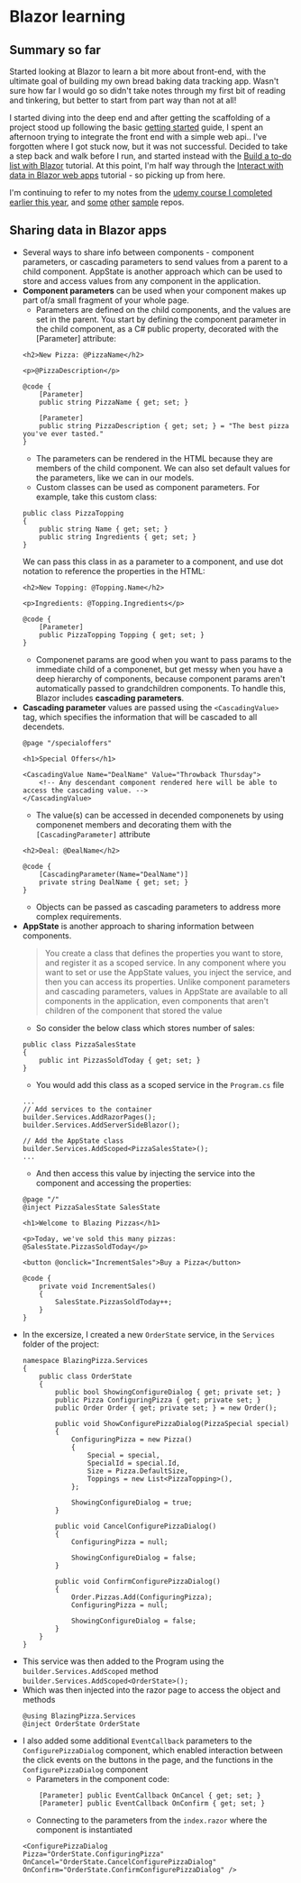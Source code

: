 # Blazor learning

## Summary so far

Started looking at Blazor to learn a bit more about front-end, with the ultimate goal of building my own bread baking data tracking app. Wasn't sure how far I would go so didn't take notes through my first bit of reading and tinkering, but better to start from part way than not at all!

I started diving into the deep end and after getting the scaffolding of a project stood up following the basic [getting started](https://dotnet.microsoft.com/en-us/learn/aspnet/blazor-tutorial/) guide, I spent an afternoon trying to integrate the front end with a simple web api.. I've forgotten where I got stuck now, but it was not successful. Decided to take a step back and walk before I run, and started instead with the [Build a to-do list with Blazor](https://learn.microsoft.com/en-gb/training/modules/build-blazor-todo-list/) tutorial. At this point, I'm half way through the [Interact with data in Blazor web apps](https://learn.microsoft.com/en-gb/training/modules/interact-with-data-blazor-web-apps/) tutorial - so picking up from here.

I'm continuing to refer to my notes from the [udemy course I completed earlier this year](https://github.com/joe-plumb-notes/udemy-dotnet-course), and [some](https://github.com/fortunkam/QuizzR) [other](https://github.com/dotnet/blazor-samples/tree/main/8.0/BlazorWebAppCallWebApi/BlazorApp/BlazorApp) [sample](https://github.com/dotnet/blazor-samples/blob/main/8.0/BlazorWebAppCallWebApi/BlazorApp/BlazorApp.Client/Pages/CallTodoWebApiCsrNamedClient.razor) repos.

## Sharing data in Blazor apps

- Several ways to share info between components - component parameters, or cascading parameters to send values from a parent to a child component. AppState is another approach which can be used to store and access values from any component in the application.
- **Component parameters** can be used when your component makes up part of/a small fragment of your whole page. 
    - Parameters are defined on the child components, and the values are set in the parent. You start by defining the component parameter in the child component, as a C# public property, decorated with the [Parameter] attribute:
    ```
    <h2>New Pizza: @PizzaName</h2>

    <p>@PizzaDescription</p>

    @code {
        [Parameter]
        public string PizzaName { get; set; }
        
        [Parameter]
        public string PizzaDescription { get; set; } = "The best pizza you've ever tasted."
    }
    ```
    - The parameters can be rendered in the HTML because they are members of the child component. We can also set default values for the parameters, like we can in our models.
    - Custom classes can be used as component parameters. For example, take this custom class:
    ```
    public class PizzaTopping
    {
        public string Name { get; set; }
        public string Ingredients { get; set; }
    }
    ```
    We can pass this class in as a parameter to a component, and use dot notation to reference the properties in the HTML:
    ```
    <h2>New Topping: @Topping.Name</h2>

    <p>Ingredients: @Topping.Ingredients</p>

    @code {
        [Parameter]
        public PizzaTopping Topping { get; set; }
    }
    ```
    - Componenet params are good when you want to pass params to the immediate child of a componenet, but get messy when you have a deep hierarchy of components, because component params aren't automatically passed to grandchildren components. To handle this, Blazor includes **cascading parameters**. 
- **Cascading parameter** values are passed using the `<CascadingValue>` tag, which specifies the information that will be cascaded to all decendets. 
    ```
    @page "/specialoffers"

    <h1>Special Offers</h1>

    <CascadingValue Name="DealName" Value="Throwback Thursday">
        <!-- Any descendant component rendered here will be able to access the cascading value. -->
    </CascadingValue>
    ```
    - The value(s) can be accessed in decended componenets by using componenet members and decorating them with the `[CascadingParameter]` attribute
    ```
    <h2>Deal: @DealName</h2>

    @code {
        [CascadingParameter(Name="DealName")]
        private string DealName { get; set; }
    }
    ```
    - Objects can be passed as cascading parameters to address more complex requirements.
- **AppState** is another approach to sharing information between components. 
    > You create a class that defines the properties you want to store, and register it as a scoped service. In any component where you want to set or use the AppState values, you inject the service, and then you can access its properties. Unlike component parameters and cascading parameters, values in AppState are available to all components in the application, even components that aren't children of the component that stored the value
    - So consider the below class which stores number of sales:
    ```
    public class PizzaSalesState
    {
        public int PizzasSoldToday { get; set; }
    }
    ```
    - You would add this class as a scoped service in the `Program.cs` file
    ```
    ...
    // Add services to the container
    builder.Services.AddRazorPages();
    builder.Services.AddServerSideBlazor();

    // Add the AppState class
    builder.Services.AddScoped<PizzaSalesState>();
    ...
    ```
    - And then access this value by injecting the service into the component and accessing the properties:
    ```
    @page "/"
    @inject PizzaSalesState SalesState

    <h1>Welcome to Blazing Pizzas</h1>

    <p>Today, we've sold this many pizzas: @SalesState.PizzasSoldToday</p>

    <button @onclick="IncrementSales">Buy a Pizza</button>

    @code {
        private void IncrementSales()
        {
            SalesState.PizzasSoldToday++;
        }
    }
    ```
- In the excersize, I created a new `OrderState` service, in the `Services` folder of the project:
    ```
    namespace BlazingPizza.Services
    {
        public class OrderState
        {
            public bool ShowingConfigureDialog { get; private set; }
            public Pizza ConfiguringPizza { get; private set; }
            public Order Order { get; private set; } = new Order();

            public void ShowConfigurePizzaDialog(PizzaSpecial special)
            {
                ConfiguringPizza = new Pizza()
                {
                    Special = special,
                    SpecialId = special.Id,
                    Size = Pizza.DefaultSize,
                    Toppings = new List<PizzaTopping>(),
                };

                ShowingConfigureDialog = true;
            }

            public void CancelConfigurePizzaDialog()
            {
                ConfiguringPizza = null;

                ShowingConfigureDialog = false;
            }

            public void ConfirmConfigurePizzaDialog()
            {
                Order.Pizzas.Add(ConfiguringPizza);
                ConfiguringPizza = null;

                ShowingConfigureDialog = false;
            }
        }
    }

    ```
- This service was then added to the Program using the `builder.Services.AddScoped` method `builder.Services.AddScoped<OrderState>();`
- Which was then injected into the razor page to access the object and methods
    ```
    @using BlazingPizza.Services
    @inject OrderState OrderState
    ```
- I also added some additional `EventCallback` parameters to the `ConfigurePizzaDialog` component, which enabled interaction between the click events on the buttons in the page, and the functions in the `ConfigurePizzaDialog` component
    - Parameters in the component code:
    ```
        [Parameter] public EventCallback OnCancel { get; set; }
        [Parameter] public EventCallback OnConfirm { get; set; }
    ```
    - Connecting to the parameters from the `index.razor` where the component is instantiated
    ```
    <ConfigurePizzaDialog 
    Pizza="OrderState.ConfiguringPizza" 
    OnCancel="OrderState.CancelConfigurePizzaDialog"
    OnConfirm="OrderState.ConfirmConfigurePizzaDialog" />
    ```